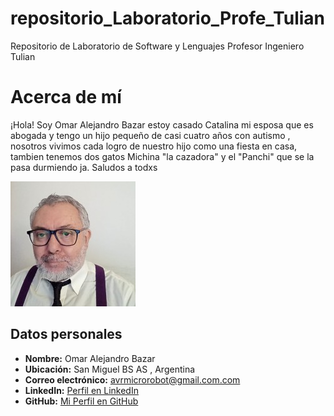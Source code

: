 # repositorio_Laboratorio_Profe_Tulian
Repositorio de Laboratorio de Software y Lenguajes Profesor Ingeniero Tulian


# Acerca de mí

¡Hola! Soy Omar Alejandro Bazar estoy casado Catalina mi esposa que es abogada y tengo un hijo pequeño de casi cuatro años con autismo , nosotros vivimos cada logro de nuestro hijo como una fiesta en casa, tambien tenemos dos gatos Michina "la cazadora" y el "Panchi" que se la pasa durmiendo ja.
Saludos a todxs 



![Mi Foto de Perfil](/mi-foto.jpg)

## Datos personales

- **Nombre:** Omar Alejandro Bazar 
- **Ubicación:** San Miguel BS AS , Argentina 
- **Correo electrónico:** avrmicrorobot@gmail.com.com  
- **LinkedIn:** [Perfil en LinkedIn](https://www.linkedin.com/in/omar-alejandro-bazar/)  
- **GitHub:** [Mi Perfil en GitHub](https://github.com/alejandroX86)


